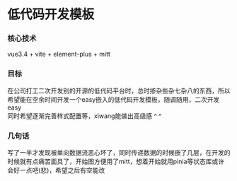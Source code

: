 # 低代码开发模板

### 核心技术
vue3.4 + vite + element-plus + mitt

### 目标
在公司打工二次开发别的开源的低代码平台时，总时掺杂些杂七杂八的东西，所以希望能在空余时间开发一个easy嵌入的低代码开发模板，随调随用，二次开发easy<br/>
同时希望逐渐完善样式配置等，xiwang能做出高级感 ^ ^

### 几句话
写了一半才发现被单向数据流恶心坏了，同时传递数据的时候嵌了几层，在开发的时候就有点痛苦面具了，开始图方便用了mitt，想着开始就用pinia等状态库或许会好一点吧(悲)，希望之后有空能改
